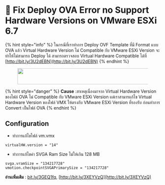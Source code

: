 # 🌠 Fix Deploy OVA Error no Support Hardware Versions on VMware ESXi 6.7

{% hint style="info" %}
ในกรณีที่เราทำการ Deploy OVF Template ที่มี Format แบบ OVA แล้ว Virtual Hardware Version ไม่ Compatible กับ VMware ESXi Version จะทำให้ไม่สามารถ Deploy ได้ สามารถตรวจสอบ Virtual Hardware Compatible ได้ที่ [http://bit.ly/3U2dEBN](http://bit.ly/3U2dEBN)
{% endhint %}

<figure><img src="https://codeinsane.files.wordpress.com/2022/11/virtualhw-01.png?w=900" alt="" height="52" width="900"><figcaption></figcaption></figure>

{% hint style="danger" %}
**Cause** :สาเหตุเนื่องมาจาก Virtual Hardware Version ของไฟล์ OVA ไม่ Compatible กับ VMware ESXi Version แต่เราสามารแก้ไข Virtual Hardware Version ของไฟล์ VMX ให้ตรงกับ VMware ESXi Version ที่รองรับ ก่อนทำการ Convert เป็นไฟล์ OVA
{% endhint %}

## **Configuration**

* ทำการแก้ไขไฟล์ vm.vmx

```
virtualHW.version = "14"
```

* ทำการแก้ไขค่า SVGA Ram Size ไม่ให้เกิน 128 MB

```
svga.vramSize = "134217728"
vmotion.checkpointSVGAPrimarySize = "134217728"
```

**อ่านเพิ่มเติม** : [bit.ly/3GEQ1fq](http://bit.ly/3GEQ1fq), [http://bit.ly/3XEYVzQ](http://bit.ly/3XEYVzQ)
